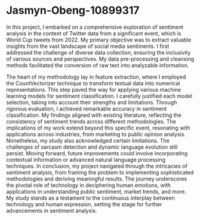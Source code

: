 # Jasmyn-Obeng-10899317
In this project, I embarked on a comprehensive exploration of sentiment analysis in the context of Twitter data from a significant event, which is World Cup tweets from 2022. My primary objective was to extract valuable insights from the vast landscape of social media sentiments. I first addressed the challenge of diverse data collection, ensuring the inclusivity of various sources and perspectives. My data pre-processing and cleansing methods facilitated the conversion of raw text into analyzable information.

The heart of my methodology lay in feature extraction, where I employed the CountVectorizer technique to transform textual data into numerical representations. This step paved the way for applying various machine learning models for sentiment classification. I carefully justified each model selection, taking into account their strengths and limitations.
Through rigorous evaluation, I achieved remarkable accuracy in sentiment classification. My findings aligned with existing literature, reflecting the consistency of sentiment trends across different methodologies. The implications of my work extend beyond this specific event, resonating with applications across industries, from marketing to public opinion analysis.
Nonetheless, my study also acknowledged certain limitations. The challenges of sarcasm detection and dynamic language evolution still persist. Moving forward, future improvements could involve incorporating contextual information or advanced natural language processing techniques.
In conclusion, my project navigated through the intricacies of sentiment analysis, from framing the problem to implementing sophisticated methodologies and deriving meaningful results. The journey underscores the pivotal role of technology in deciphering human emotions, with applications in understanding public sentiment, market trends, and more. My study stands as a testament to the continuous interplay between technology and human expression, setting the stage for further advancements in sentiment analysis.
